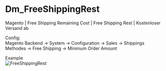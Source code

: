 # Dm_FreeShippingRest
Magento | Free Shipping Remaining Cost | Free Shipping Rest | Kostenloser Versand ab

Config:<br>
Magento Backend -> System -> Configuration -> Sales -> Shippings Methodes -> Free Shipping -> Minimum Order Amount

Example<br>
![FreeShippingRest](https://github.com/konstantins90/Dm_FreeShippingRest/screen.png)
